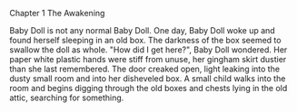 Chapter 1 The Awakening

Baby Doll is not any normal Baby Doll. 
One day, Baby Doll woke up and found herself sleeping in an old box. 
The darkness of the box seemed to swallow the doll as whole.
"How did I get here?", Baby Doll wondered. 
Her paper white plastic hands were stiff from unuse, her gingham skirt dustier than she last remembered. 
The door creaked open, light leaking into the dusty small room and into her disheveled box. 
A small child walks into the room and begins digging through the old boxes and chests lying in the old attic, searching for something. 